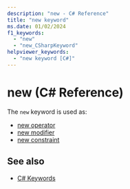 ```yaml
---
description: "new - C# Reference"
title: "new keyword"
ms.date: 01/02/2024
f1_keywords:
  - "new"
  - "new_CSharpKeyword"
helpviewer_keywords:
  - "new keyword [C#]"
---
```


# new (C# Reference)

The `new` keyword is used as:

- [new operator](../operators/new-operator.md)
- [new modifier](new-modifier.md)
- [new constraint](new-constraint.md)

## See also

- [C# Keywords](index.md)

